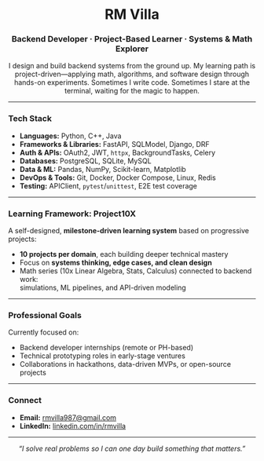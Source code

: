 <h1 align="center">RM Villa</h1>
<h3 align="center">Backend Developer · Project-Based Learner · Systems & Math Explorer</h3>
<p align="center">
  I design and build backend systems from the ground up.  
  My learning path is project-driven—applying math, algorithms, and software design through hands-on experiments.  
  Sometimes I write code. Sometimes I stare at the terminal, waiting for the magic to happen.
</p>

---

### Tech Stack

- **Languages:** Python, C++, Java  
- **Frameworks & Libraries:** FastAPI, SQLModel, Django, DRF  
- **Auth & APIs:** OAuth2, JWT, `httpx`, BackgroundTasks, Celery  
- **Databases:** PostgreSQL, SQLite, MySQL  
- **Data & ML:** Pandas, NumPy, Scikit-learn, Matplotlib  
- **DevOps & Tools:** Git, Docker, Docker Compose, Linux, Redis  
- **Testing:** APIClient, `pytest`/`unittest`, E2E test coverage  

---

### Learning Framework: Project10X

A self-designed, **milestone-driven learning system** based on progressive projects:

- **10 projects per domain**, each building deeper technical mastery  
- Focus on **systems thinking, edge cases, and clean design**  
- Math series (10x Linear Algebra, Stats, Calculus) connected to backend work:  
  simulations, ML pipelines, and API-driven modeling  

---

### Professional Goals

Currently focused on:

- Backend developer internships (remote or PH-based)  
- Technical prototyping roles in early-stage ventures  
- Collaborations in hackathons, data-driven MVPs, or open-source projects  

---

### Connect

- **Email:** rmvilla987@gmail.com  
- **LinkedIn:** [linkedin.com/in/rmvilla](https://www.linkedin.com/in/villarm)  

---

<p align="center"><i>“I solve real problems so I can one day build something that matters.”</i></p>
